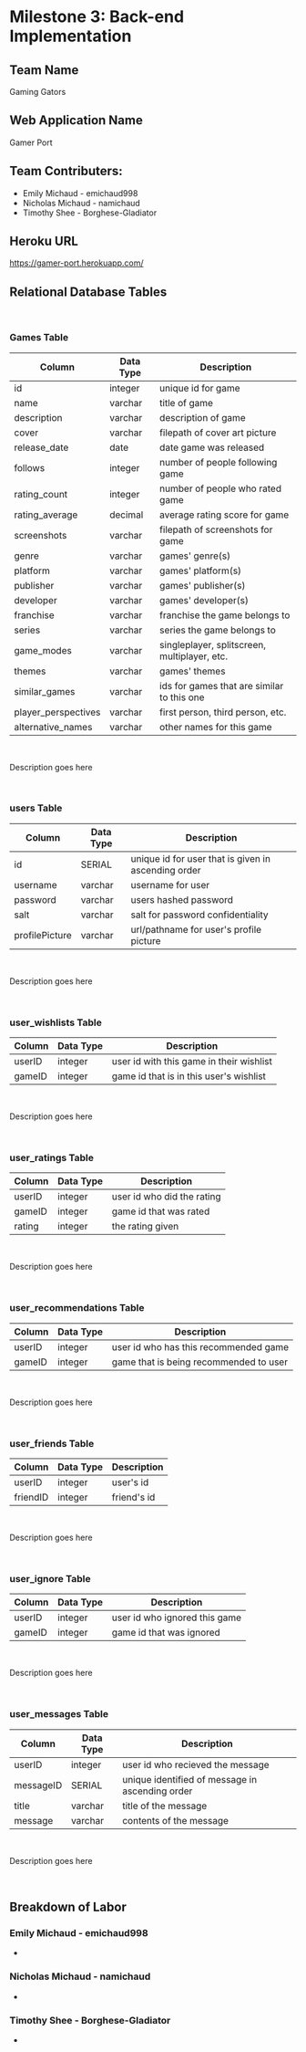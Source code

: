 # Milestone 3: Back-end Implementation

## Team Name
Gaming Gators

## Web Application Name
Gamer Port

## Team Contributers:
* Emily Michaud - emichaud998
* Nicholas Michaud - namichaud
* Timothy Shee - Borghese-Gladiator

## Heroku URL
https://gamer-port.herokuapp.com/

## Relational Database Tables

<br/>

### Games Table
| Column              | Data Type | Description                                  |
|---------------------|-----------|----------------------------------------------|
| id                  | integer   | unique id for game                           |
| name                | varchar   | title of game                                |
| description         | varchar   | description of game                          |
| cover               | varchar   | filepath of cover art picture                |
| release_date        | date      | date game was released                       |
| follows             | integer   | number of people following game              |
| rating_count        | integer   | number of people who rated game              |
| rating_average      | decimal   | average rating score for game                |
| screenshots         | varchar   | filepath of screenshots for game             |
| genre               | varchar   | games' genre(s)                              |
| platform            | varchar   | games' platform(s)                           |
| publisher           | varchar   | games' publisher(s)                          |
| developer           | varchar   | games' developer(s)                          |
| franchise           | varchar   | franchise the game belongs to                |
| series              | varchar   | series the game belongs to                   |
| game_modes          | varchar   | singleplayer, splitscreen, multiplayer, etc. |
| themes              | varchar   | games' themes                                |
| similar_games       | varchar   | ids for games that are similar to this one   |
| player_perspectives | varchar   | first person, third person, etc.             |
| alternative_names   | varchar   | other names for this game                    |

<br/>

Description goes here

<br/>

### users Table
| Column              | Data Type | Description                                         |
|---------------------|-----------|-----------------------------------------------------|
| id                  | SERIAL    | unique id for user that is given in ascending order |
| username            | varchar   | username for user                                   |
| password            | varchar   | users hashed password                               |
| salt                | varchar   | salt for password confidentiality                   |
| profilePicture      | varchar   | url/pathname for user's profile picture             |

<br/>

Description goes here

<br/>

### user_wishlists Table
| Column              | Data Type | Description                              |
|---------------------|-----------|------------------------------------------|
| userID              | integer   | user id with this game in their wishlist |
| gameID              | integer   | game id that is in this user's wishlist  |

<br/>

Description goes here

<br/>

### user_ratings Table
| Column              | Data Type | Description                |
|---------------------|-----------|----------------------------|
| userID              | integer   | user id who did the rating |
| gameID              | integer   | game id that was rated     |
| rating              | integer   | the rating given           |

<br/>

Description goes here

<br/>

### user_recommendations Table
| Column              | Data Type | Description                            |
|---------------------|-----------|----------------------------------------|
| userID              | integer   | user id who has this recommended game  |
| gameID              | integer   | game that is being recommended to user |

<br/>

Description goes here

<br/>

### user_friends Table
| Column              | Data Type | Description              |
|---------------------|-----------|--------------------------|
| userID              | integer   | user's id                |
| friendID            | integer   | friend's id              |

<br/>

Description goes here

<br/>

### user_ignore Table
| Column              | Data Type | Description                   |
|---------------------|-----------|-------------------------------|
| userID              | integer   | user id who ignored this game |
| gameID              | integer   | game id that was ignored      |

<br/>

Description goes here

<br/>

### user_messages Table
| Column              | Data Type | Description                                     |
|---------------------|-----------|-------------------------------------------------|
| userID              | integer   | user id who recieved the message                |
| messageID           | SERIAL    | unique identified of message in ascending order |
| title               | varchar   | title of the message                            |
| message             | varchar   | contents of the message                         |

<br/>

Description goes here

<br/>

## Breakdown of Labor

### Emily Michaud - emichaud998
* 

### Nicholas Michaud - namichaud
* 

### Timothy Shee - Borghese-Gladiator
* 
